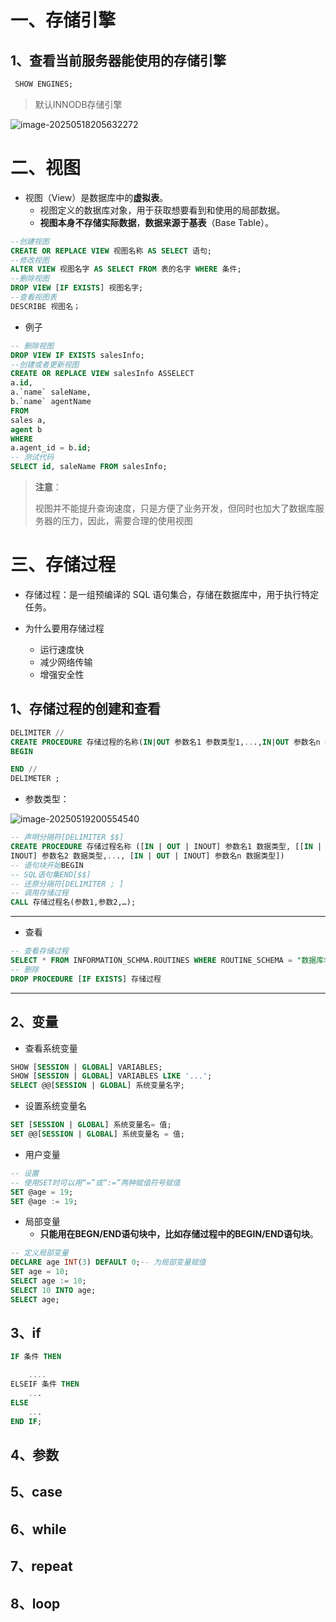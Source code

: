 # 一、存储引擎

## 1、查看当前服务器能使用的存储引擎

```sql
 SHOW ENGINES;
```



> 默认INNODB存储引擎



![image-20250518205632272](C:\Users\LEGION\AppData\Roaming\Typora\typora-user-images\image-20250518205632272.png)

# 二、视图

- 视图（View）是数据库中的**虚拟表**。
  - 视图定义的数据库对象，用于获取想要看到和使用的局部数据。
  - **视图本身不存储实际数据**，**数据来源于基表**（Base Table）。


```sql
--创建视图
CREATE OR REPLACE VIEW 视图名称 AS SELECT 语句;
--修改视图
ALTER VIEW 视图名字 AS SELECT FROM 表的名字 WHERE 条件;
--删除视图
DROP VIEW [IF EXISTS] 视图名字;
--查看视图表
DESCRIBE 视图名；
```

- 例子

```sql
-- 删除视图
DROP VIEW IF EXISTS salesInfo;
--创建或者更新视图
CREATE OR REPLACE VIEW salesInfo ASSELECT
a.id,
a.`name` saleName,
b.`name` agentName
FROM
sales a,
agent b
WHERE
a.agent_id = b.id;
-- 测试代码
SELECT id, saleName FROM salesInfo;
```



> **注意**：
>
> 视图并不能提升查询速度，只是方便了业务开发，但同时也加大了数据库服务器的压力，因此，需要合理的使用视图

# 三、存储过程

-  存储过程：是一组预编译的 SQL 语句集合，存储在数据库中，用于执行特定任务。

- 为什么要用存储过程
  - 运行速度快
  - 减少网络传输
  - 增强安全性

## 1、存储过程的创建和查看


```sql
DELIMITER //
CREATE PROCEDURE 存储过程的名称(IN|OUT 参数名1 参数类型1,...,IN|OUT 参数名n 参数类型n)
BEGIN

END //
DELIMETER ;
```

- 参数类型：

![image-20250519200554540](C:\Users\LEGION\AppData\Roaming\Typora\typora-user-images\image-20250519200554540.png)

```sql
-- 声明分隔符[DELIMITER $$]
CREATE PROCEDURE 存储过程名称 ([IN | OUT | INOUT] 参数名1 数据类型, [[IN | OUT |
INOUT] 参数名2 数据类型,..., [IN | OUT | INOUT] 参数名n 数据类型])
-- 语句块开始BEGIN
-- SQL语句集END[$$]
-- 还原分隔符[DELIMITER ; ]
-- 调用存储过程
CALL 存储过程名(参数1,参数2,…);
```

----

- 查看

```sql
-- 查看存储过程
SELECT * FROM INFORMATION_SCHMA.ROUTINES WHERE ROUTINE_SCHEMA = "数据库名字" --查询指定数据库的存储过程及状态信息
-- 删除
DROP PROCEDURE [IF EXISTS] 存储过程
```

----

## 2、变量

- 查看系统变量

```sql
SHOW [SESSION | GLOBAL] VARIABLES;
SHOW [SESSION | GLOBAL] VARIABLES LIKE '...';
SELECT @@[SESSION | GLOBAL] 系统变量名字;
```

- 设置系统变量名

```SQL
SET [SESSION | GLOBAL] 系统变量名= 值;
SET @@[SESSION | GLOBAL] 系统变量名 = 值;
```

- 用户变量

```sql
-- 设置
-- 使用SET时可以用“=”或“:=”两种赋值符号赋值
SET @age = 19;
SET @age := 19;
```

- 局部变量
  - **只能用在BEGN/END语句块中，比如存储过程中的BEGIN/END语句块**。

```sql
-- 定义局部变量
DECLARE age INT(3) DEFAULT 0;-- 为局部变量赋值
SET age = 10;
SELECT age := 10;
SELECT 10 INTO age;
SELECT age;
```

## 3、if

```sql
IF 条件 THEN

	....
ELSEIF 条件 THEN
	...
ELSE
	...
END IF;
```



## 4、参数



## 5、case



## 6、while



## 7、repeat



## 8、loop

